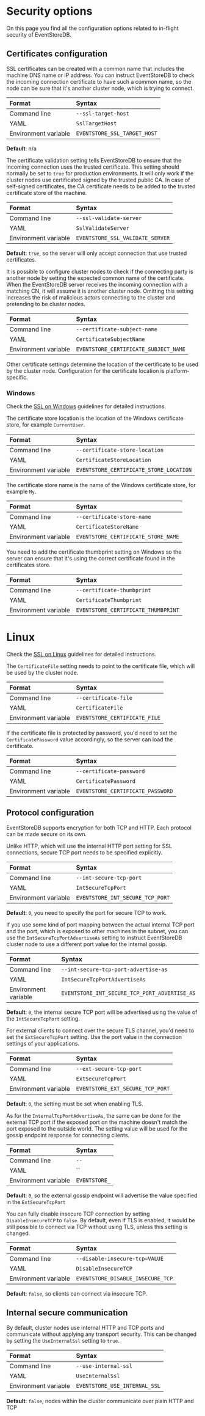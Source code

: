 # Security options

On this page you find all the configuration options related to in-flight security of EventStoreDB.

## Certificates configuration

SSL certificates can be created with a common name that includes the machine DNS name or IP address. You can instruct EventStoreDB to check the incoming connection certificate to have such a common name, so the node can be sure that it's another cluster node, which is trying to connect.

| Format               | Syntax |
| :------------------- | :----- |
| Command line         | `--ssl-target-host` |
| YAML                 | `SslTargetHost` |
| Environment variable | `EVENTSTORE_SSL_TARGET_HOST` |

**Default**: n/a

The certificate validation setting tells EventStoreDB to ensure that the incoming connection uses the trusted certificate. This setting should normally be set to `true` for production environments. It will only work if the cluster nodes use certificated signed by the trusted public CA. In case of self-signed certificates, the CA certificate needs to be added to the trusted certificate store of the machine.

| Format               | Syntax |
| :------------------- | :----- |
| Command line         | `--ssl-validate-server` |
| YAML                 | `SslValidateServer` |
| Environment variable | `EVENTSTORE_SSL_VALIDATE_SERVER` |

**Default**: `true`, so the server will only accept connection that use trusted certificates.

It is possible to configure cluster nodes to check if the connecting party is another node by setting the expected common name of the certificate. When the EventStoreDB server receives the incoming connection with a matching CN, it will assume it is another cluster node. Omitting this setting increases the risk of malicious actors connecting to the cluster and pretending to be cluster nodes.

| Format               | Syntax |
| :------------------- | :----- |
| Command line         | `--certificate-subject-name` |
| YAML                 | `CertificateSubjectName` |
| Environment variable | `EVENTSTORE_CERTIFICATE_SUBJECT_NAME` |

Other certificate settings determine the location of the certificate to be used by the cluster node. Configuration for the certificate location is platform-specific.

### Windows

Check the [SSL on Windows](ssl-windows.md) guidelines for detailed instructions.

The certificate store location is the location of the Windows certificate store, for example `CurrentUser`.

| Format               | Syntax |
| :------------------- | :----- |
| Command line         | `--certificate-store-location` |
| YAML                 | `CertificateStoreLocation` |
| Environment variable | `EVENTSTORE_CERTIFICATE_STORE_LOCATION` |

The certificate store name is the name of the Windows certificate store, for example `My`.

| Format               | Syntax |
| :------------------- | :----- |
| Command line         | `--certificate-store-name` |
| YAML                 | `CertificateStoreName` |
| Environment variable | `EVENTSTORE_CERTIFICATE_STORE_NAME` |

You need to add the certificate thumbprint setting on Windows so the server can ensure that it's using the correct certificate found in the certificates store.

| Format               | Syntax |
| :------------------- | :----- |
| Command line         | `--certificate-thumbprint` |
| YAML                 | `CertificateThumbprint` |
| Environment variable | `EVENTSTORE_CERTIFICATE_THUMBPRINT` |

# Linux

Check the [SSL on Linux](ssl-linux.md) guidelines for detailed instructions.

The `CertificateFile` setting needs to point to the certificate file, which will be used by the cluster node.

| Format               | Syntax |
| :------------------- | :----- |
| Command line         | `--certificate-file` |
| YAML                 | `CertificateFile` |
| Environment variable | `EVENTSTORE_CERTIFICATE_FILE` |

If the certificate file is protected by password, you'd need to set the `CertificatePassword` value accordingly, so the server can load the certificate.

| Format               | Syntax |
| :------------------- | :----- |
| Command line         | `--certificate-password` |
| YAML                 | `CertificatePassword` |
| Environment variable | `EVENTSTORE_CERTIFICATE_PASSWORD` |

## Protocol configuration

EventStoreDB supports encryption for both TCP and HTTP. Each protocol can be made secure on its own.

Unlike HTTP, which will use the internal HTTP port setting for SSL connections, secure TCP port needs to be specified explicitly.

| Format               | Syntax |
| :------------------- | :----- |
| Command line         | `--int-secure-tcp-port` |
| YAML                 | `IntSecureTcpPort` |
| Environment variable | `EVENTSTORE_INT_SECURE_TCP_PORT` |

**Default**: `0`, you need to specify the port for secure TCP to work.

If you use some kind of port mapping between the actual internal TCP port and the port, which is exposed to other machines in the subnet, you can use the `IntSecureTcpPortAdvertiseAs` setting to instruct EventStoreDB cluster node to use a different port value for the internal gossip.

| Format               | Syntax |
| :------------------- | :----- |
| Command line         | `--int-secure-tcp-port-advertise-as` |
| YAML                 | `IntSecureTcpPortAdvertiseAs` |
| Environment variable | `EVENTSTORE_INT_SECURE_TCP_PORT_ADVERTISE_AS` |

**Default**: `0`, the internal secure TCP port will be advertised using the value of the `IntSecureTcpPort` setting.

For external clients to connect over the secure TLS channel, you'd need to set the `ExtSecureTcpPort` setting. Use the port value in the connection settings of your applications.

| Format               | Syntax |
| :------------------- | :----- |
| Command line         | `--ext-secure-tcp-port` |
| YAML                 | `ExtSecureTcpPort` |
| Environment variable | `EVENTSTORE_EXT_SECURE_TCP_PORT` |

**Default**: `0`, the setting must be set when enabling TLS.

As for the `InternalTcpPortAdvertiseAs`, the same can be done for the external TCP port if the exposed port on the machine doesn't match the port exposed to the outside world. The setting value will be used for the gossip endpoint response for connecting clients.

| Format               | Syntax |
| :------------------- | :----- |
| Command line         | `--` |
| YAML                 | `` |
| Environment variable | `EVENTSTORE_` |

**Default**: `0`, so the external gossip endpoint will advertise the value specified in the `ExtSecureTcpPort`

You can fully disable insecure TCP connection by setting `DisableInsecureTCP` to `false`. By default, even if TLS is enabled, it would be still possible to connect via TCP without using TLS, unless this setting is changed.

| Format               | Syntax |
| :------------------- | :----- |
| Command line         | `--disable-insecure-tcp=VALUE` |
| YAML                 | `DisableInsecureTCP` |
| Environment variable | `EVENTSTORE_DISABLE_INSECURE_TCP` |

**Default**: `false`, so clients can connect via insecure TCP.

## Internal secure communication

By default, cluster nodes use internal HTTP and TCP ports and communicate without applying any transport security. This can be changed by setting the `UseInternalSsl` setting to `true`.

| Format               | Syntax |
| :------------------- | :----- |
| Command line         | `--use-internal-ssl` |
| YAML                 | `UseInternalSsl` |
| Environment variable | `EVENTSTORE_USE_INTERNAL_SSL` |

**Default**: `false`, nodes within the cluster communicate over plain HTTP and TCP
